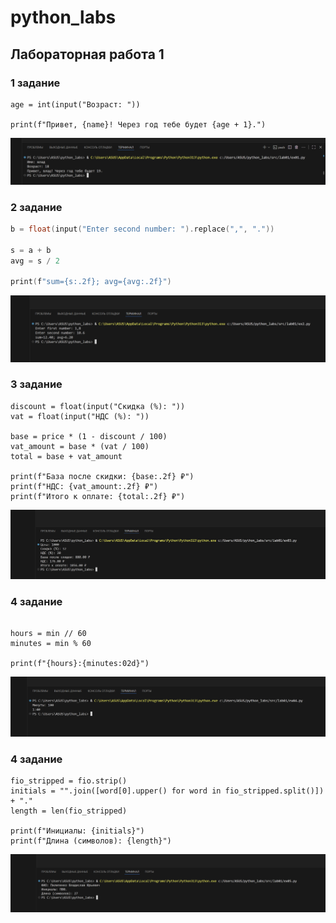 # python_labs
## Лабораторная работа 1

### 1 задание

```name = input("Имя: ")
age = int(input("Возраст: "))

print(f"Привет, {name}! Через год тебе будет {age + 1}.")
```
![alt text](images/lab01/ex01.png)

### 2 задание

```a = float(input("Enter first number: ").replace(",", "."))
b = float(input("Enter second number: ").replace(",", "."))

s = a + b
avg = s / 2

print(f"sum={s:.2f}; avg={avg:.2f}")
```
![alt text](images/lab01/ex02.png)

### 3 задание

```price = float(input("Цена: "))
discount = float(input("Скидка (%): "))
vat = float(input("НДС (%): "))

base = price * (1 - discount / 100)
vat_amount = base * (vat / 100)
total = base + vat_amount

print(f"База после скидки: {base:.2f} ₽")
print(f"НДС: {vat_amount:.2f} ₽")
print(f"Итого к оплате: {total:.2f} ₽")
```
![alt text](images/lab01/ex03.png)

### 4 задание

```min = int(input("Минуты: "))

hours = min // 60
minutes = min % 60

print(f"{hours}:{minutes:02d}")
```
![alt text](images/lab01/ex04.png)


### 4 задание

```fio = input("ФИО: ")
fio_stripped = fio.strip()
initials = "".join([word[0].upper() for word in fio_stripped.split()]) + "."
length = len(fio_stripped)

print(f"Инициалы: {initials}")
print(f"Длина (символов): {length}")
```

![alt text](images/lab01/ex05.png)
